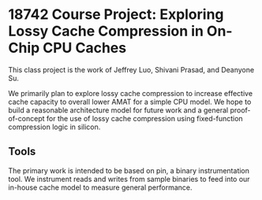 # 18742 Course Project: Exploring Lossy Cache Compression in On-Chip CPU Caches

This class project is the work of Jeffrey Luo, Shivani Prasad, and Deanyone Su.

We primarily plan to explore lossy cache compression to increase effective cache
capacity to overall lower AMAT for a simple CPU model. We hope to build a
reasonable architecture model for future work and a general proof-of-concept for
the use of lossy cache compression using fixed-function compression logic in
silicon.

## Tools

The primary work is intended to be based on pin, a binary instrumentation tool.
We instrument reads and writes from sample binaries to feed into our in-house
cache model to measure general performance.
